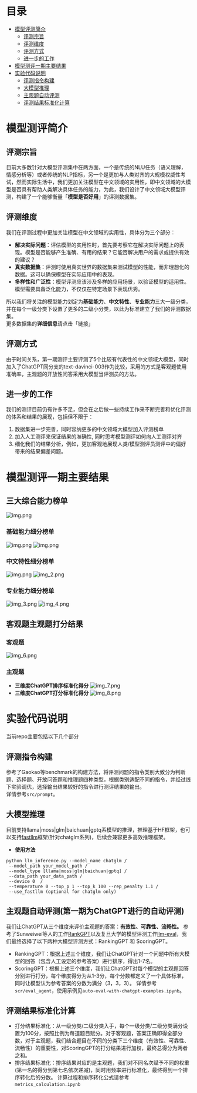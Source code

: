 # 目录


* [模型评测简介](#模型测评简介)
  * [评测宗旨](#评测宗旨)
  * [评测维度](#评测维度)
  * [评测方式](#评测方式)
  * [进一步的工作](#进一步的工作)
* [模型测评一期主要结果](#模型测评一期主要结果)
* [实验代码说明](#实验代码说明)
  * [评测指令构建](#评测指令构建)
  * [大模型推理](#大模型推理)
  * [主观题自动评测](#主观题自动评测第一期为chatgpt进行的自动评测)
  * [评测结果标准化计算](#评测结果标准化计算)
  


# 模型测评简介


## 评测宗旨
目前大多数针对大模型评测集中在两方面，一个是传统的NLU任务（语义理解，情感分析等）或者传统的NLP指标，另一个是更加与人类对齐的大规模权威性考试，然而实际生活中，我们更加关注模型在中文领域的实用性，即中文领域的大模型是否具有帮助人类解决具体任务的能力，为此，我们设计了中文领域大模型评测，构建了一个能够衡量「**模型是否好用**」的评测数据集。
## 评测维度
我们在评测过程中更加关注模型在中文领域的实用性，具体分为三个部分：
- **解决实际问题**：评估模型的实用性时，首先要考察它在解决实际问题上的表现。模型是否能够产生准确、有用的结果？它能否解决用户的需求或提供有效的建议？
- **真实数据集**：评测时使用真实世界的数据集来测试模型的性能，而非理想化的数据。这可以确保模型在实际应用中的表现。
- **多样性和广泛性**：模型评测应该涉及多样的应用场景，以验证模型的适用性。模型需要具备泛化能力，不仅仅在特定场景下表现优秀。

所以我们将关注的模型能力划定为**基础能力**、**中文特性**、**专业能力**三大一级分类，并在每个一级分类下设置了更多的二级小分类，以此为标准建立了我们的评测数据集。\
更多数据集的**详细信息**请点击「链接」
## 评测方式
由于时间关系，第一期测评主要评测了5个比较有代表性的中文领域大模型，同时加入了ChatGPT同分支的text-davinci-003作为比较，采用的方式是客观题使用准确率，主观题的开放性问答采用大模型当评测员的方法。
## 进一步的工作
我们的测评目前仍有许多不足，但会在之后做一些持续工作来不断完善和优化评测的体系和结果的展现，包括但不限于：
1. 数据集进一步完善，同时容纳更多的中文领域大模型加入评测榜单
2. 加入人工测评来保证结果的准确性, 同时思考模型测评如何向人工测评对齐
3. 细化我们的结果分析，例如，更加客观地展现人类/模型测评员测评中的偏好带来的结果偏差问题。

  

# 模型测评一期主要结果
## 三大综合能力榜单
![img.png](pics/scoreboard_of_the_three_capability.png)
### 基础能力细分榜单
![img.png](pics/basic_capability_radar_chart.png)
![img.png](pics/basic_capability_scoreboard.png)
### 中文特性细分榜单
![img.png](pics/chinese_radar_chart.png)
![img_2.png](pics/chinese_scoreboard.png)
### 专业能力细分榜单
![img_3.png](pics/professional_capability_radar_chart.png)
![img_4.png](pics/professional_capability_scoreboard.png)
## 客观题主观题打分结果
### 客观题
![img_6.png](pics/objective_question_acc.png)
### 主观题
- **三维度ChatGPT排序标准化得分**
![img_7.png](pics/score_of_rank_in_subjective_question.png)
- **三维度ChatGPT打分标准化得分**
![img_8.png](pics/score_from_3_dimension_in_subjective_question.png)

# 实验代码说明

当前repo主要包括以下几个部分

## 评测指令构建
参考了Gaokao等benchmark的构建方法，将评测问题的指令类别大致分为判断题、选择题、开放问答题和推理题四种类型，根据类别适配不同的指令，并经过线下实验调优，选择输出结果较好的指令进行测评结果的输出。  
详情参考```src/prompt```。

## 大模型推理
目前支持llama|moss|glm|baichuan|gptq系模型的推理，推理基于HF框架，也可以支持[fastllm](https://github.com/ztxz16/fastllm)框架(针对chatglm系列)，后续会兼容更多高效推理框架。
- **使用方法**
```
python llm_inference.py --model_name chatglm /
 --model_path your_model_path /
 --model_type [llama|moss|glm|baichuan|gptq] /
 --data_path your_data_path /
 --device 0  /
 --temperature 0 --top_p 1 --top_k 100 --rep_penalty 1.1 /
 --use_fastllm (optional for chatglm only)
```

## 主观题自动评测(第一期为ChatGPT进行的自动评测)
我们让ChatGPT从三个维度来评价主观题的答案：**有效性、可靠性、流畅性。** 
参考了Sunweiwei等人的工作[RankGPT](https://github.com/sunnweiwei/RankGPT)以及复旦大学的模型评测工作[llm-eval](https://github.com/llmeval/llmeval-1)，我们最终选择了以下两种大模型评测方式：RankingGPT 和 ScoringGPT。
- RankingGPT：根据上述三个维度，我们让ChatGPT针对一个问题中所有大模型的回答（包含人工设定的参考答案）进行排序，得出1-7名。
- ScoringGPT：根据上述三个维度，我们让ChatGPT对每个模型的主观题回答分别进行打分，每个维度得分为从1-3分，每个分数都定义了一个具体标准，同时让模型认为参考答案的分数为满分（3，3，3）。
详情参考 ```scr/eval_agent```，使用示例见```auto-eval-with-chatgpt-examples.ipynb```。

## 评测结果标准化计算
- 打分结果标准化：从一级分类/二级分类入手，每个一级分类/二级分类满分设置为100分，按照比例为每道题目赋分。对于客观题，答案正确即得全部分数，对于主观题，我们结合题目在不同的分类下三个维度（有效性、可靠性、流畅性）的重要性，对ScoringGPT的打分结果进行加权，最终总得分为两者之和。
- 排序结果标准化：排序结果对应的是主观题，我们对不同名次赋予不同的权重(第一名的得分到第七名依次递减)，同时用频率进行标准化，最终得到一个排序转化后的分数。
计算过程和排序转化公式请参考```metrics_calculation.ipynb```